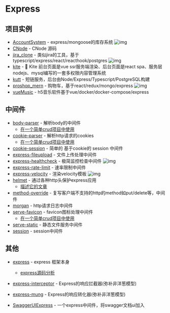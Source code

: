 # Express

## 项目实例

- [AccountSystem](https://github.com/yvanwangl/AccountSystem) - express/mongoose的库存系统 ![img](https://img.shields.io/github/stars/yvanwangl/AccountSystem)
- [CNode](https://github.com/cnodejs/nodeclub) - CNode 源码
- [jira_clone](https://github.com/oldboyxx/jira_clone) - 类似jira的工具，基于typescript/express/react/reacthook/postgres ![img](https://img.shields.io/github/stars/oldboyxx/jira_clone)
- [kite](https://github.com/maoxiaoquan/kite) - <g-emoji class="g-emoji" alias="palm_tree" fallback-src="https://github.githubassets.com/images/icons/emoji/unicode/1f334.png">🌴</g-emoji> Kite 前台页面是vue ssr服务端渲染、后台页面是react spa、服务层nodejs、mysql编写的一套多权限内容管理系统
- [kutt](https://github.com/thedevs-network/kutt) - 短链服务，后台由Node/Express/Typescript/PostgreSQL构建
- [proshop_mern](https://github.com/bradtraversy/proshop_mern) - 购物车，基于react/redux/mongo/express ![img](https://img.shields.io/github/stars/bradtraversy/proshop_mern)
- [vueMusic](https://github.com/xieyezi/vueMusic) - h5音乐软件基于vue/docker/docker-compose/express

## 中间件


- [body-parser](https://github.com/expressjs/body-parser) - 解析body的中间件
    - [在一个简单crud项目中使用](https://github.com/FunnyLiu/expressDemo/blob/master/myapp/app.js#L18)
- [cookie-parser](https://github.com/expressjs/cookie-parser) - 解析http请求的cookies
    - [在一个简单crud项目中使用](https://github.com/FunnyLiu/expressDemo/blob/master/myapp/app.js#L21)
- [cookie-session](https://github.com/expressjs/cookie-session) - 简单的 基于cookie的 session 中间件
- [express-fileupload](https://github.com/richardgirges/express-fileupload) - 文件上传处理中间件
- [express-healthcheck](https://github.com/lennym/express-healthcheck) - 极简监控检查中间件 ![img](https://img.shields.io/github/stars/lennym/express-healthcheck)
- [express-rate-limit](https://www.npmjs.com/package/express-rate-limit) - 速率限制中间件
- [express-velocity](https://github.com/leeluolee/express-velocity) - 渲染velocity模板 ![img](https://img.shields.io/github/stars/leeluolee/express-velocity)
- [helmet](https://github.com/helmetjs/helmet) - 通过各种http头保护express应用
    - [描述它的文章](https://juejin.im/post/5a24fd8f51882509e5438247)
- [method-override](https://github.com/expressjs/method-override) - 复写客户端不支持的http的method如put/delete等，中间件
- [morgan](https://github.com/expressjs/morgan) - http请求日志中间件
- [serve-favicon](https://github.com/expressjs/serve-favicon) - favicon图标处理中间件
    - [在一个简单crud项目中使用](https://github.com/FunnyLiu/expressDemo/blob/master/myapp/app.js#L16)
- [serve-static](https://github.com/expressjs/serve-static) - 静态文件服务中间件
- [session](https://github.com/expressjs/session) - session中间件

## 其他
- [express](https://github.com/expressjs/express) - express 框架本身
    - [express源码分析](https://github.com/FunnyLiu/express/tree/readsource)
- [express-interceptor](https://github.com/axiomzen/express-interceptor) - Express的响应拦截器(弥补非洋葱模型)
- [express-mung](https://github.com/richardschneider/express-mung) - Express的响应转化器(弥补非洋葱模型)

- [SwaggerUIExpress](https://www.npmjs.com/package/swagger-ui-express) - 一个express中间件，将swagger文档ui加入